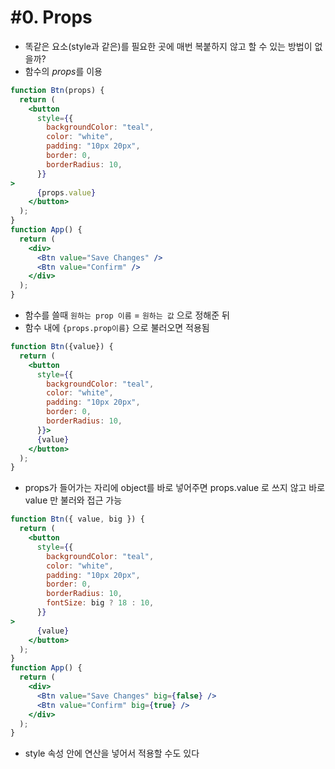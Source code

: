 # #0. Props
- 똑같은 요소(style과 같은)를 필요한 곳에 매번 복붙하지 않고 할 수 있는 방법이 없을까?
- 함수의 *props*를 이용
```jsx
function Btn(props) {
  return (
	<button
	  style={{
		backgroundColor: "teal",
		color: "white",
		padding: "10px 20px",
		border: 0,
		borderRadius: 10,
	  }}
>
	  {props.value}
	</button>
  );
}
function App() {
  return (
	<div>
	  <Btn value="Save Changes" />
	  <Btn value="Confirm" />
	</div>
  );
}
```
- 함수를 쓸때 `원하는 prop 이름` = `원하는 값` 으로 정해준 뒤
- 함수 내에 `{props.prop이름}` 으로 불러오면 적용됨
```jsx
function Btn({value}) {
  return (
	<button
	  style={{
		backgroundColor: "teal",
		color: "white",
		padding: "10px 20px",
		border: 0,
		borderRadius: 10,
	  }}>
	  {value}
	</button>
  );
}
```
- props가 들어가는 자리에 object를 바로 넣어주면 props.value 로 쓰지 않고 바로 value 만 불러와 접근 가능
```jsx
function Btn({ value, big }) {
  return (
	<button
	  style={{
		backgroundColor: "teal",
		color: "white",
		padding: "10px 20px",
		border: 0,
		borderRadius: 10,
		fontSize: big ? 18 : 10,
	  }}
>
	  {value}
	</button>
  );
}
function App() {
  return (
	<div>
	  <Btn value="Save Changes" big={false} />
	  <Btn value="Confirm" big={true} />
	</div>
  );
}
```
- style 속성 안에 연산을 넣어서 적용할 수도 있다